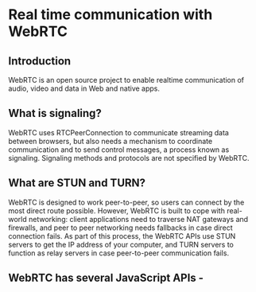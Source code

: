 # Real time communication with WebRTC

## Introduction
  WebRTC is an open source project to enable realtime communication of audio, video and data in Web and native apps.

## What is signaling?
  WebRTC uses RTCPeerConnection to communicate streaming data between browsers, but also needs a mechanism to coordinate communication and to send control messages, a process known as signaling. Signaling methods and protocols are not specified by WebRTC.
    
 ## What are STUN and TURN?
  WebRTC is designed to work peer-to-peer, so users can connect by the most direct route possible. However, WebRTC is built to cope with real-world networking: client applications need to traverse NAT gateways and firewalls, and peer to peer networking needs fallbacks in case direct connection fails. As part of this process, the WebRTC APIs use STUN servers to get the IP address of your computer, and TURN servers to function as relay servers in case peer-to-peer communication fails.
  
## WebRTC has several JavaScript APIs -
